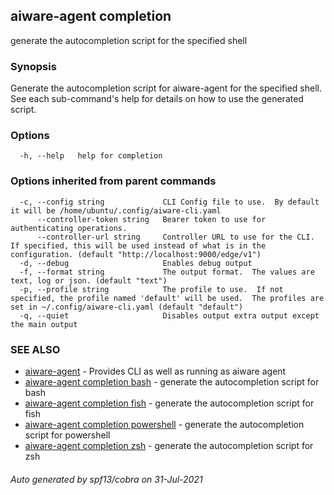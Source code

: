 ## aiware-agent completion

generate the autocompletion script for the specified shell

### Synopsis


Generate the autocompletion script for aiware-agent for the specified shell.
See each sub-command's help for details on how to use the generated script.


### Options

```
  -h, --help   help for completion
```

### Options inherited from parent commands

```
  -c, --config string             CLI Config file to use.  By default it will be /home/ubuntu/.config/aiware-cli.yaml
      --controller-token string   Bearer token to use for authenticating operations.
      --controller-url string     Controller URL to use for the CLI.  If specified, this will be used instead of what is in the configuration. (default "http://localhost:9000/edge/v1")
  -d, --debug                     Enables debug output
  -f, --format string             The output format.  The values are text, log or json. (default "text")
  -p, --profile string            The profile to use.  If not specified, the profile named 'default' will be used.  The profiles are set in ~/.config/aiware-cli.yaml (default "default")
  -q, --quiet                     Disables output extra output except the main output
```

### SEE ALSO

* [aiware-agent](/cli/aiware-agent.md)	 - Provides CLI as well as running as aiware agent
* [aiware-agent completion bash](/cli/aiware-agent_completion_bash.md)	 - generate the autocompletion script for bash
* [aiware-agent completion fish](/cli/aiware-agent_completion_fish.md)	 - generate the autocompletion script for fish
* [aiware-agent completion powershell](/cli/aiware-agent_completion_powershell.md)	 - generate the autocompletion script for powershell
* [aiware-agent completion zsh](/cli/aiware-agent_completion_zsh.md)	 - generate the autocompletion script for zsh

###### Auto generated by spf13/cobra on 31-Jul-2021
